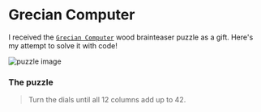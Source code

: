# Grecian Computer

I received the [`Grecian
Computer`](https://projectgeniusinc.com/grecian-computer/) wood brainteaser
puzzle as a gift. Here's my attempt to solve it with code!

![puzzle image](https://m.media-amazon.com/images/I/91-AcA-07gL.jpg)

### The puzzle

> Turn the dials until all 12 columns add up to 42.
